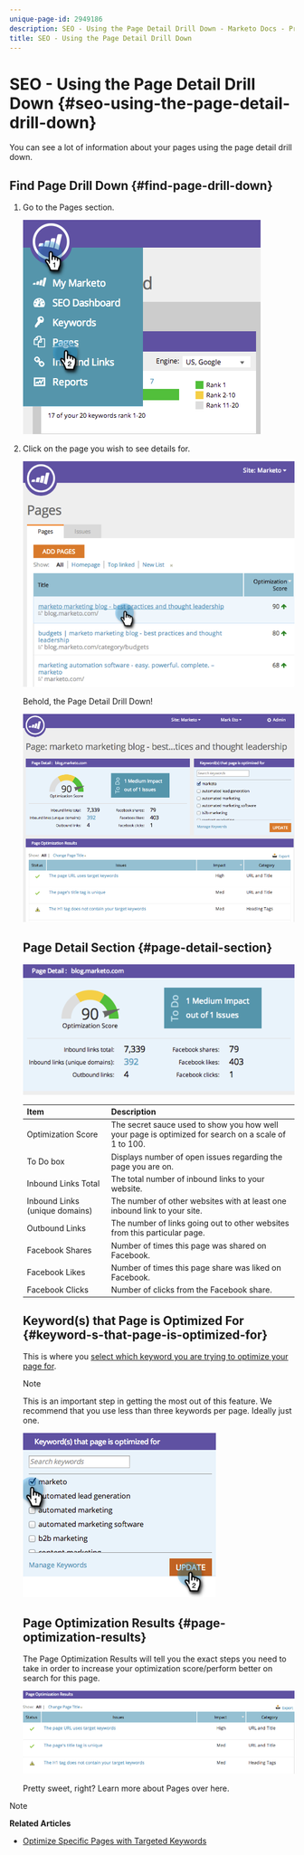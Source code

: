 ```yaml
---
unique-page-id: 2949186
description: SEO - Using the Page Detail Drill Down - Marketo Docs - Product Documentation
title: SEO - Using the Page Detail Drill Down
---
```


# SEO - Using the Page Detail Drill Down {#seo-using-the-page-detail-drill-down}

You can see a lot of information about your pages using the page detail drill down.

## Find Page Drill Down {#find-page-drill-down}

1. Go to the Pages section. 

   ![](assets/image2014-9-17-21-3a54-3a53.png)

1. Click on the page you wish to see details for.

   ![](assets/image2014-9-17-21-3a54-3a58.png)

   Behold, the Page Detail Drill Down!

   ![](assets/image2014-9-17-21-3a55-3a2.png)

   ## Page Detail Section {#page-detail-section}

   ![](assets/image2014-9-17-21-3a55-3a46.png)

   | Item |Description |
   |---|---|
   | Optimization Score |The secret sauce used to show you how well your page is optimized for search on a scale of 1 to 100. |
   | To Do box |Displays number of open issues regarding the page you are on. |
   | Inbound Links Total |The total number of inbound links to your website. |
   | Inbound Links (unique domains) |The number of other websites with at least one inbound link to your site. |
   | Outbound Links |The number of links going out to other websites from this particular page. |
   | Facebook Shares |Number of times this page was shared on Facebook. |
   | Facebook Likes |Number of times this page share was liked on Facebook. |
   | Facebook Clicks |Number of clicks from the Facebook share. |

   ## Keyword(s) that Page is Optimized For  {#keyword-s-that-page-is-optimized-for}

   This is where you [select which keyword you are trying to optimize your page for](../../../../product-docs/additional-apps/seo/keywords/seo-optimize-specific-pages-with-targeted-keywords.md).

   >[!NOTE]
   >
   >This is an important step in getting the most out of this feature. We recommend that you use less than three keywords per page. Ideally just one.

   ![](assets/image2014-9-17-21-3a56-3a35.png)

   ## Page Optimization Results {#page-optimization-results}

   The Page Optimization Results will tell you the exact steps you need to take in order to increase your optimization score/perform better on search for this page. 

   ![](assets/image2014-9-17-21-3a56-3a41.png)

   Pretty sweet, right? Learn more about Pages over here.

>[!NOTE]
>
>**Related Articles**
>
>* [Optimize Specific Pages with Targeted Keywords](../../../../product-docs/additional-apps/seo/keywords/seo-optimize-specific-pages-with-targeted-keywords.md)
>

